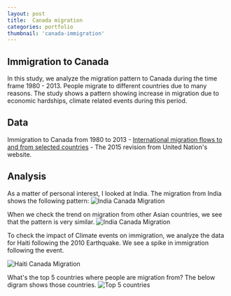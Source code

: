 ```yaml
---
layout: post
title:  Canada migration
categories: portfolio
thumbnail: 'canada-immigration'
---
```

## Immigration to Canada

In this study, we analyze the migration pattern to Canada during the time frame 1980 - 2013.
People migrate to different countries due to many reasons. The study shows a pattern showing 
increase in migration due to economic hardships, climate related events during this period.

## Data
Immigration to Canada from 1980 to 2013 - [International migration flows to and from selected countries](https://www.un.org/en/development/desa/population/migration/data/empirical2/migrationflows.asp) - The 2015 revision from United Nation's website.

## Analysis

As a matter of personal interest, I looked at India. The migration from India shows the following pattern:
![India Canada Migration](/assets/img/portfolio/India-Canada-Migration.jpg)

When we check the trend on migration from other Asian countries, we see that the pattern is very similar.
![India Canada Migration](/assets/img/portfolio/India-China-Migration.jpg)

To check the impact of Climate events on immigration, we analyze the data for Haiti following the 2010 Earthquake.
We see a spike in immigration following the event.

![Haiti Canada Migration](/assets/img/portfolio/Haiti-Canada-Migration.jpg)

What's the top 5 countries where people are migration from? The below digram shows those countries.
![Top 5 countries](/assets/img/portfolio/top-5-migration.jpg)